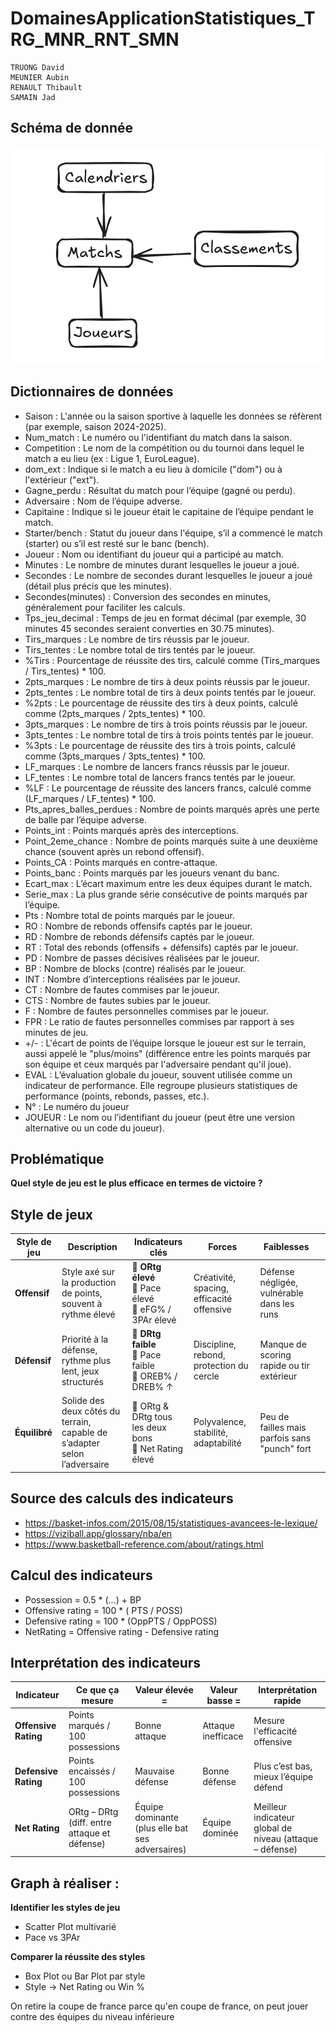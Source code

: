 # DomainesApplicationStatistiques_TRG_MNR_RNT_SMN

```
TRUONG David 
MEUNIER Aubin 
RENAULT Thibault 
SAMAIN Jad
```

## Schéma de donnée
![alt text](image/image.png)

## Dictionnaires de données

- Saison : L'année ou la saison sportive à laquelle les données se réfèrent (par exemple, saison 2024-2025).
- Num_match : Le numéro ou l'identifiant du match dans la saison.
- Competition : Le nom de la compétition ou du tournoi dans lequel le match a eu lieu (ex : Ligue 1, EuroLeague).
- dom_ext : Indique si le match a eu lieu à domicile ("dom") ou à l'extérieur ("ext").
- Gagne_perdu : Résultat du match pour l’équipe (gagné ou perdu).
- Adversaire : Nom de l’équipe adverse.
- Capitaine : Indique si le joueur était le capitaine de l’équipe pendant le match.
- Starter/bench : Statut du joueur dans l'équipe, s’il a commencé le match (starter) ou s’il est resté sur le banc (bench).
- Joueur : Nom ou identifiant du joueur qui a participé au match.
- Minutes : Le nombre de minutes durant lesquelles le joueur a joué.
- Secondes : Le nombre de secondes durant lesquelles le joueur a joué (détail plus précis que les minutes).
- Secondes(minutes) : Conversion des secondes en minutes, généralement pour faciliter les calculs.
- Tps_jeu_decimal : Temps de jeu en format décimal (par exemple, 30 minutes 45 secondes seraient converties en 30.75 minutes).
- Tirs_marques : Le nombre de tirs réussis par le joueur.
- Tirs_tentes : Le nombre total de tirs tentés par le joueur.
- %Tirs : Pourcentage de réussite des tirs, calculé comme (Tirs_marques / Tirs_tentes) * 100.
- 2pts_marques : Le nombre de tirs à deux points réussis par le joueur.
- 2pts_tentes : Le nombre total de tirs à deux points tentés par le joueur.
- %2pts : Le pourcentage de réussite des tirs à deux points, calculé comme (2pts_marques / 2pts_tentes) * 100.
- 3pts_marques : Le nombre de tirs à trois points réussis par le joueur.
- 3pts_tentes : Le nombre total de tirs à trois points tentés par le joueur.
- %3pts : Le pourcentage de réussite des tirs à trois points, calculé comme (3pts_marques / 3pts_tentes) * 100.
- LF_marques : Le nombre de lancers francs réussis par le joueur.
- LF_tentes : Le nombre total de lancers francs tentés par le joueur.
- %LF : Le pourcentage de réussite des lancers francs, calculé comme (LF_marques / LF_tentes) * 100.
- Pts_apres_balles_perdues : Nombre de points marqués après une perte de balle par l’équipe adverse.
- Points_int : Points marqués après des interceptions.
- Point_2eme_chance : Nombre de points marqués suite à une deuxième chance (souvent après un rebond offensif).
- Points_CA : Points marqués en contre-attaque.
- Points_banc : Points marqués par les joueurs venant du banc.
- Ecart_max : L’écart maximum entre les deux équipes durant le match.
- Serie_max : La plus grande série consécutive de points marqués par l’équipe.
- Pts : Nombre total de points marqués par le joueur.
- RO : Nombre de rebonds offensifs captés par le joueur.
- RD : Nombre de rebonds défensifs captés par le joueur.
- RT : Total des rebonds (offensifs + défensifs) captés par le joueur.
- PD : Nombre de passes décisives réalisées par le joueur.
- BP : Nombre de blocks (contre) réalisés par le joueur.
- INT : Nombre d’interceptions réalisées par le joueur.
- CT : Nombre de fautes commises par le joueur.
- CTS : Nombre de fautes subies par le joueur.
- F : Nombre de fautes personnelles commises par le joueur.
- FPR : Le ratio de fautes personnelles commises par rapport à ses minutes de jeu.
- +/- : L'écart de points de l’équipe lorsque le joueur est sur le terrain, aussi appelé le "plus/moins" (différence entre les points marqués par son équipe et ceux marqués par l'adversaire pendant qu'il joue).
- EVAL : L’évaluation globale du joueur, souvent utilisée comme un indicateur de performance. Elle regroupe plusieurs statistiques de performance (points, rebonds, passes, etc.).
- N° : Le numéro du joueur
- JOUEUR : Le nom ou l’identifiant du joueur (peut être une version alternative ou un code du joueur).

## Problématique

**Quel style de jeu est le plus efficace en termes de victoire ?**

## Style de jeux

| **Style de jeu** | **Description**                                                           | **Indicateurs clés**                                       | **Forces**                                | **Faiblesses**                                |  |
| ---------------- | ------------------------------------------------------------------------- | ---------------------------------------------------------- | ----------------------------------------- | --------------------------------------------- | ----------------------- |
| **Offensif**     | Style axé sur la production de points, souvent à rythme élevé             | 🔹 **ORtg élevé**<br>🔹 Pace élevé<br>🔹 eFG% / 3PAr élevé | Créativité, spacing, efficacité offensive | Défense négligée, vulnérable dans les runs    
| **Défensif**     | Priorité à la défense, rythme plus lent, jeux structurés                  | 🔹 **DRtg faible**<br>🔹 Pace faible<br>🔹 OREB% / DREB% ↑ | Discipline, rebond, protection du cercle  | Manque de scoring rapide ou tir extérieur    
| **Équilibré**    | Solide des deux côtés du terrain, capable de s’adapter selon l’adversaire | 🔹 ORtg & DRtg tous les deux bons<br>🔹 Net Rating élevé   | Polyvalence, stabilité, adaptabilité      | Peu de failles mais parfois sans "punch" fort 

## Source des calculs des indicateurs
- https://basket-infos.com/2015/08/15/statistiques-avancees-le-lexique/
- https://viziball.app/glossary/nba/en
- https://www.basketball-reference.com/about/ratings.html 

## Calcul des indicateurs 
- Possession = 0.5 * (...) + BP
- Offensive rating = 100 * ( PTS / POSS)
- Defensive rating = 100 * (OppPTS / OppPOSS)
- NetRating = Offensive rating - Defensive rating 

## Interprétation des indicateurs
| **Indicateur**       | **Ce que ça mesure**                         | **Valeur élevée =**                              | **Valeur basse =** | **Interprétation rapide**                                |
| -------------------- | -------------------------------------------- | ------------------------------------------------ | ------------------ | -------------------------------------------------------- |
| **Offensive Rating** | Points marqués / 100 possessions             | Bonne attaque                                    | Attaque inefficace | Mesure l'efficacité offensive                            |
| **Defensive Rating** | Points encaissés / 100 possessions           | Mauvaise défense                                 | Bonne défense      | Plus c’est bas, mieux l’équipe défend                    |
| **Net Rating**       | ORtg – DRtg (diff. entre attaque et défense) | Équipe dominante (plus elle bat ses adversaires) | Équipe dominée     | Meilleur indicateur global de niveau (attaque – défense) |

## Graph à réaliser :
**Identifier les styles de jeu**
- Scatter Plot multivarié	
- Pace vs 3PAr

**Comparer la réussite des styles**	
- Box Plot ou Bar Plot par style	
- Style → Net Rating ou Win %

On retire la coupe de france parce qu'en coupe de france, on peut jouer contre des équipes du niveau inférieure